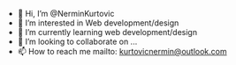 - 👋 Hi, I’m @NerminKurtovic
- 👀 I’m interested in Web development/design
- 🌱 I’m currently learning web development/design
- 💞️ I’m looking to collaborate on ...
- 📫 How to reach me mailto: kurtovicnermin@outlook.com

<!---
NerminKurtovic/NerminKurtovic is a ✨ special ✨ repository because its `README.md` (this file) appears on your GitHub profile.
You can click the Preview link to take a look at your changes.
--->
